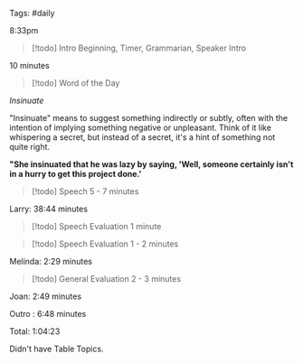 Tags: #daily 

8:33pm

>[!todo]  Intro
> Beginning, Timer, Grammarian, Speaker Intro

10 minutes

>[!todo] Word of the Day

*Insinuate*

"Insinuate" means to suggest something indirectly or subtly, often with the intention of implying something negative or unpleasant. Think of it like whispering a secret, but instead of a secret, it's a hint of something not quite right.

**"She insinuated that he was lazy by saying, 'Well, someone certainly isn't in a hurry to get this project done.'**

>[!todo]  Speech
>5 - 7 minutes

Larry: 38:44 minutes 

>[!todo]  Speech Evaluation
>1 minute

>[!todo]  Speech Evaluation
>1 - 2 minutes

Melinda:  2:29 minutes

>[!todo]  General Evaluation
>2 - 3 minutes

Joan:  2:49 minutes

Outro : 6:48 minutes

Total: 1:04:23

Didn't have Table Topics.

